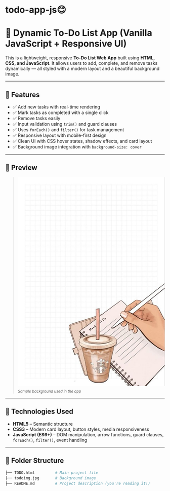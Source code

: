 # todo-app-js😊
# 📝 Dynamic To-Do List App (Vanilla JavaScript + Responsive UI)

This is a lightweight, responsive **To-Do List Web App** built using **HTML, CSS, and JavaScript**. It allows users to add, complete, and remove tasks dynamically — all styled with a modern layout and a beautiful background image.

---

## 🚀 Features

- ✅ Add new tasks with real-time rendering
- ✅ Mark tasks as completed with a single click
- ✅ Remove tasks easily
- ✅ Input validation using `trim()` and guard clauses
- ✅ Uses `forEach()` and `filter()` for task management
- ✅ Responsive layout with mobile-first design
- ✅ Clean UI with CSS hover states, shadow effects, and card layout
- ✅ Background image integration with `background-size: cover`

---

## 📸 Preview

> ![App Screenshot](./todoimg.jpg)  
<sub>*Sample background used in the app*</sub>

---

## 🧠 Technologies Used

- **HTML5** – Semantic structure
- **CSS3** – Modern card layout, button styles, media responsiveness
- **JavaScript (ES6+)** – DOM manipulation, arrow functions, guard clauses, `forEach()`, `filter()`, event handling

---

## 📂 Folder Structure

```bash
├── TODO.html         # Main project file
├── todoimg.jpg       # Background image
├── README.md         # Project description (you're reading it!)
